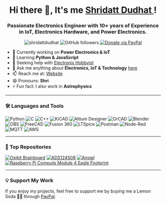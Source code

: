 <h1 align="center"> Hi there 👋, It's me <a href="https://shridattdudhat.github.io"> Shridatt Dudhat </a>! </h1>

<h3 align="center">Passionate Electronics Engineer with 10+ years of Experience in IoT, Electronics Hardware, and Power Electronics.</h3>

<p align="center">
  <img src="https://komarev.com/ghpvc/?username=shridattdudhat&label=Profile%20views&color=0e75b6&style=flat" alt="shridattdudhat" />
  <img src="https://img.shields.io/github/followers/shridattdudhat?style=social" alt="GitHub followers" />
  <a href="https://www.paypal.me/shridattdudhat">
    <img src="https://ionicabizau.github.io/badges/paypal.svg" alt="Donate via PayPal" />
  </a>
</p>

- 🔭 Currently working on **Power Electronics & IoT**
- 🌱 Learning **Python & JavaScript**
- 🤔 Seeking help with [Electronix Hobbyist](https://youtube.com/ElectronixHobbyist)
- 💬 Ask me anything about **Electronics, IoT & Technology** [here](https://github.com/shridattdudhat/shridattdudhat/issues)
- 📫 Reach me at: [Website](https://shridattdudhat.github.io)
- 😄 Pronouns: **Shri**
- ⚡ Fun fact: I also work in **Astrophysics**

---

### 🛠️ **Languages and Tools**

![Python](https://img.shields.io/badge/-Python-333?logo=python)
![C](https://img.shields.io/badge/-C-333?logo=c)
![C++](https://img.shields.io/badge/-C++-333?logo=c%2B%2B)
![KiCAD](https://img.shields.io/badge/-KiCAD-333?logo=kicad)
![Altium Designer](https://img.shields.io/badge/-Altium%20Designer-333?logo=altium-designer)
![OrCAD](https://img.shields.io/badge/-OrCAD-333)
![Blender](https://img.shields.io/badge/-Blender-333?logo=blender)
![OBS](https://img.shields.io/badge/-OBS-333?logo=obs-studio)
![FreeCAD](https://img.shields.io/badge/-FreeCAD-333?logo=freecad)
![Fusion 360](https://img.shields.io/badge/-Fusion%20360-333?logo=autodesk)
![LTSpice](https://img.shields.io/badge/-LTSpice-333)
![Postman](https://img.shields.io/badge/-Postman-333?logo=postman)
![Node-Red](https://img.shields.io/badge/-Node--Red-333?logo=node-red)
![MQTT](https://img.shields.io/badge/-MQTT-333?logo=mqtt)
![AWS](https://img.shields.io/badge/-AWS-333?logo=amazon-aws)

---

### 📌 **Top Repositories**

[![Oxikit Brainboard](https://github-readme-stats.vercel.app/api/pin/?username=shridattdudhat&repo=Oxikit-Brainboard&theme=radical)](https://github.com/shridattdudhat/Oxikit-Brainboard)
[![ADS124S08](https://github-readme-stats.vercel.app/api/pin/?username=shridattdudhat&repo=ADS124S08&theme=radical)](https://github.com/shridattdudhat/ADS124S08)
[![Airowl](https://github-readme-stats.vercel.app/api/pin/?username=oizom-iot&repo=airowl&theme=radical)](https://github.com/oizom-iot/airowl)
[![Raspberry Pi Compute Module 4 Eagle Footprint](https://github-readme-stats.vercel.app/api/pin/?username=shridattdudhat&repo=Raspberry-Pi-Compute-Module-4-Eagle-Footprint&theme=radical)](https://github.com/shridattdudhat/Raspberry-Pi-Compute-Module-4-Eagle-Footprint)

---

### 💡 **Support My Work**

If you enjoy my projects, feel free to support me by buying me a Lemon Soda 🍋🍺 through [PayPal](https://www.paypal.me/shridattdudhat).

